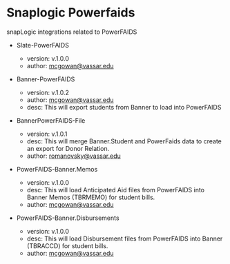 # Snaplogic Powerfaids
snapLogic integrations related to PowerFAIDS
	
- Slate-PowerFAIDS
    - version: v.1.0.0
    - author: mcgowan@vassar.edu
    
- Banner-PowerFAIDS
    - version: v.1.0.2
    - author: mcgowan@vassar.edu
    - desc: This will export students from Banner to load into PowerFAIDS

- BannerPowerFAIDS-File
    - version: v.1.0.1
    - desc: This will merge Banner.Student and PowerFaids data to create an export for Donor Relation.
    - author: romanovsky@vassar.edu

- PowerFAIDS-Banner.Memos
    - version: v.1.0.0
    - desc: This will load Anticipated Aid files from PowerFAIDS into Banner Memos (TBRMEMO) for student bills.
    - author: mcgowan@vassar.edu

- PowerFAIDS-Banner.Disbursements
    - version: v.1.0.0
    - desc: This will load Disbursement files from PowerFAIDS into Banner (TBRACCD) for student bills.
    - author: mcgowan@vassar.edu
